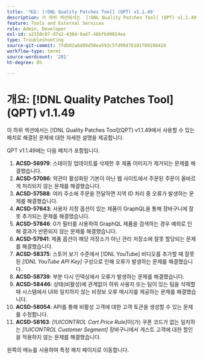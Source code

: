 ```yaml
---
title: '개요: [!DNL Quality Patches Tool] (QPT) v1.1.49'
description: 이 하위 섹션에서는  [!DNL Quality Patches Tool] (QPT) v1.1.49에서 사용할 수 있는 패치로 해결된 문제에 대한 자세한 설명을 제공합니다.
feature: Tools and External Services
role: Admin, Developer
exl-id: a2150c07-d7a2-430d-9ad7-48bfb99024ea
type: Troubleshooting
source-git-commit: 7fdb02a6d89d50ea593c5fd99d78101f89198424
workflow-type: tm+mt
source-wordcount: '281'
ht-degree: 0%

---
```


# 개요: [!DNL Quality Patches Tool]&#x200B;(QPT) v1.1.49

이 하위 섹션에서는 [!DNL Quality Patches Tool]&#x200B;(QPT) v1.1.49에서 사용할 수 있는 패치로 해결된 문제에 대한 자세한 설명을 제공합니다.

QPT v1.1.49에는 다음 패치가 포함됩니다.

1. **ACSD-56979**: 스테이징 업데이트를 삭제한 후 제품 이미지가 제거되는 문제를 해결했습니다.
1. **ACSD-57086**: 약관이 활성화된 기본이 아닌 웹 사이트에서 주문된 주문이 올바르게 처리되지 않는 문제를 해결했습니다.
1. **ACSD-57588**: 여러 주소에 주문을 전달하면 지역 ID 처리 중 오류가 발생하는 문제를 해결했습니다.
1. **ACSD-57643**: 사용자 지정 옵션이 있는 제품이 GraphQL을 통해 장바구니에 잘못 추가되는 문제를 해결했습니다.
1. **ACSD-57846**: 0가 필터를 사용하여 GraphQL 제품을 검색하는 경우 예외로 인해 결과가 반환되지 않는 문제를 해결했습니다.
1. **ACSD-57941**: 제품 옵션이 해당 저장소가 아닌 관리 저장소에 잘못 할당되는 문제를 해결했습니다.
1. **ACSD-58375**: 스토어 보기 수준에서 [!DNL YouTube] 비디오를 추가할 때 잘못된 *[!DNL YouTube API Key]* 구성으로 인해 오류가 발생하는 문제를 해결했습니다.
1. **ACSD-58739**: 부분 다시 인덱싱에서 오류가 발생하는 문제를 해결했습니다.
1. **ACSD-58446**: 상태(비활성)에 관계없이 하위 사용자 또는 팀이 있는 팀을 삭제할 때 시스템에서 UI와 일치하지 않는 비정보 오류 메시지를 제공하는 문제를 해결했습니다.
1. **ACSD-58054**: API를 통해 비활성 고객에 대한 고객 토큰을 생성할 수 있는 문제를 수정합니다.
1. **ACSD-58163**: *[!UICONTROL Cart Price Rule]*&#x200B;이(가) 쿠폰 코드가 없는 일치하는 *[!UICONTROL Customer Segment]* 장바구니에서 게스트 고객에 대한 할인을 적용하지 않는 문제를 해결했습니다.

왼쪽의 메뉴를 사용하여 특정 패치 페이지로 이동합니다.
